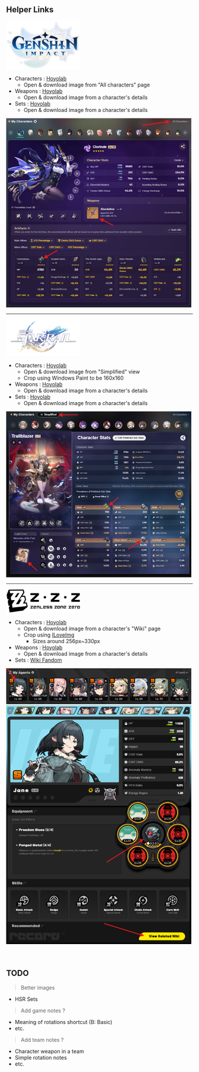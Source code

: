 ## Helper Links

<img src="assets/images/gi/GI_Logo.png" alt="Step 1" width="200"/>

- Characters : [Hoyolab](https://www.hoyolab.com/accountCenter/postList?id=17195645)
  - Open & download image from "All characters" page
- Weapons : [Hoyolab](https://www.hoyolab.com/accountCenter/postList?id=17195645)
  - Open & download image from a character's details
- Sets : [Hoyolab](https://www.hoyolab.com/accountCenter/postList?id=17195645)
  - Open & download image from a character's details

<img src="assets/readme/gi-image-loc-1.png" alt="Step 1" width="500"/>

---

<img src="assets/images/hsr/HSR_Logo.png" alt="Step 1" width="200"/>

- Characters : [Hoyolab](https://www.hoyolab.com/accountCenter/postList?id=17195645)
  - Open & download image from "Simplified" view
  - Crop using Windows Paint to be 160x160
- Weapons : [Hoyolab](https://www.hoyolab.com/accountCenter/postList?id=17195645)
  - Open & download image from a character's details
- Sets : [Hoyolab](https://www.hoyolab.com/accountCenter/postList?id=17195645)
  - Open & download image from a character's details

<img src="assets/readme/hsr-image-loc-1.png" alt="Step 1" width="500"/>

---

<img src="assets/images/zzz/ZZZ_Logo.png" alt="Step 1" width="200"/>

- Characters : [Hoyolab](https://www.hoyolab.com/accountCenter/postList?id=17195645)
  - Open & download image from a character's "Wiki" page
  - Crop using [ILoveImg](https://www.iloveimg.com/crop-image)
    - Sizes around 256px~330px
- Weapons : [Hoyolab](https://www.hoyolab.com/accountCenter/postList?id=17195645)
  - Open & download image from a character's details
- Sets : [Wiki Fandom](https://zenless-zone-zero.fandom.com/wiki/Drive_Disc)

<img src="assets/readme/zzz-image-loc-1.png" alt="Step 1" width="500"/>
<img src="assets/readme/zzz-image-loc-2.png" alt="Step 2" width="500"/>

<br>
<br>
<br>

## TODO

> Better images
- HSR Sets

> Add game notes ?
- Meaning of rotations shortcut (B: Basic)
- etc.

> Add team notes ?
- Character weapon in a team
- Simple rotation notes
- etc.